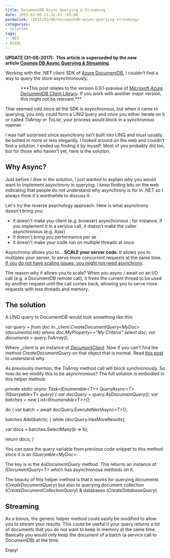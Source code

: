 ```yaml
---
title: DocumentDB Async Querying & Streaming
date: 2015-01-06 21:31:41 -05:00
permalink: /2015/01/06/documentdb-async-querying-streaming/
categories:
- Solution
tags:
- .NET
- NoSQL
---
```

<strong>UPDATE (31-08-2017):  This article is superseded by the new article <a href="https://vincentlauzon.com/2017/08/31/cosmos-db-async-querying-streaming/">Cosmos DB Async Querying &amp; Streaming</a>.</strong>

Working with the .NET client SDK of <a href="http://vincentlauzon.com/2014/09/18/digest-documentdb-resource-model-and-concepts/">Azure DocumentDB</a>, I couldn't find a way to query the store asynchronously.
<p style="margin-left:36pt;">***This post relates to the version 0.9.1-preview of <a href="http://www.nuget.org/packages/Microsoft.Azure.Documents.Client/0.9.1-preview">Microsoft Azure DocumentDB Client Library</a>. If you work with another major version, this might not be relevant.***</p>
That seemed odd since all the SDK is asynchronous, but when it came to querying, you only could form a LINQ query and once you either iterate on it or called <em>ToArray</em> or <em>ToList</em>¸ your process would block in a synchronous manner.

I was half surprised since asynchrony isn't built into LINQ and must usually be bolted in more or less elegantly. I looked around on the web and couldn't find a solution. I ended up finding it by myself. Most of you probably did too, but for those who haven't yet, here is the solution.
<h2>Why Async?</h2>
Just before I dive in the solution, I just wanted to explain why you would want to implement asynchrony in querying. I keep finding bits on the web indicating that people do not understand why asynchrony is for in .NET so I always think it's worthwhile to discuss it.

Let's try the reverse psychology approach. Here is what asynchrony doesn't bring you:
<ul>
 	<li>It doesn't make you client (e.g. browser) asynchronous ; for instance, if you implement it in a service call, it doesn't make the caller asynchronous (e.g. Ajax)</li>
 	<li>It doesn't bring you performance per se</li>
 	<li>It doesn't make your code run on multiple threads at once</li>
</ul>
Asynchrony allows you to… <strong>SCALE your server code</strong>. It allows you to multiplex your server, to serve more concurrent requests at the same time. <span style="text-decoration:underline;">If you do not have scaling issues, you might not need asynchrony</span>.

The reason why it allows you to scale? When you async / await on an I/O call (e.g. a DocumentDB remote call), it frees the current thread to be used by another request until the call comes back, allowing you to serve more requests with less threads and memory.
<h2>The solution</h2>
A LINQ query to DocumentDB would look something like this:

<em>var query = from doc in _client.CreateDocumentQuery&lt;MyDoc&gt;(documentsLink)
where doc.MyProperty=="My Criteria"
select doc;
var documents = query.ToArray();
</em>

Where _<em>client</em> is an instance of <a href="http://msdn.microsoft.com/en-us/library/azure/microsoft.azure.documents.client.documentclient.aspx"><em>DocumentClient</em></a>. Now if you can't find the method <em>CreateDocumentQuery</em> on that object that is normal. Read <a href="http://vincentlauzon.com/2014/10/19/in-azure-documentdb-documentclient-createdocumentquery-doesnt-exists/">this post</a> to understand why.

As previously mention, the <em>ToArray</em> method call will block synchronously. So how do we modify this to be asynchronous? The full solution is embodied in this helper method:

<em>private static async Task&lt;IEnumerable&lt;T&gt;&gt; QueryAsync&lt;T&gt;(IQueryable&lt;T&gt; query)
{
var docQuery = query.AsDocumentQuery();
var batches = new List&lt;IEnumerable&lt;T&gt;&gt;();</em>

do
{
var batch = await docQuery.ExecuteNextAsync&lt;T&gt;();

batches.Add(batch);
}
while (docQuery.HasMoreResults);

var docs = batches.SelectMany(b =&gt; b);

return docs;
}

You can pass the <em>query</em> variable from previous code snippet to this method since it is an <em>IQueryable&lt;MyDoc&gt;</em>.

The key is in the <em>AsDocumentQuery</em> method. This returns an instance of <em>IDocumentQuery&lt;T&gt;</em> which has asynchronous methods on it.

The beauty of this helper method is that it works for querying documents (<em>CreateDocumentQuery</em>) but also to querying document collection (<em>CreateDocumentCollectionQuery</em>) &amp; databases (<em>CreateDatabaseQuery</em>).
<h2>Streaming</h2>
As a bonus, the generic helper method could easily be modified to allow you to <em>stream</em> your results. This could be useful if your query returns <em>a lot</em> of documents that you do not want to keep in memory at the same time. Basically you would only keep the document of a batch (a service call to DocumentDB) at the time.

Enjoy!